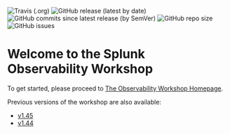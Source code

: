 ![Travis (.org)](https://img.shields.io/travis/signalfx/observability-workshop)
![GitHub release (latest by date)](https://img.shields.io/github/v/release/signalfx/observability-workshop)
![GitHub commits since latest release (by SemVer)](https://img.shields.io/github/commits-since/signalfx/observability-workshop/latest)
![GitHub repo size](https://img.shields.io/github/repo-size/signalfx/observability-workshop)
![GitHub issues](https://img.shields.io/github/issues/signalfx/observability-workshop)

# Welcome to the Splunk Observability Workshop

To get started, please proceed to [The Observability Workshop Homepage](https://signalfx.github.io/observability-workshop/latest/).

Previous versions of the workshop are also available:
- [v1.45](https://signalfx.github.io/observability-workshop/v1.45/)
- [v1.44](https://signalfx.github.io/observability-workshop/v1.44/)
